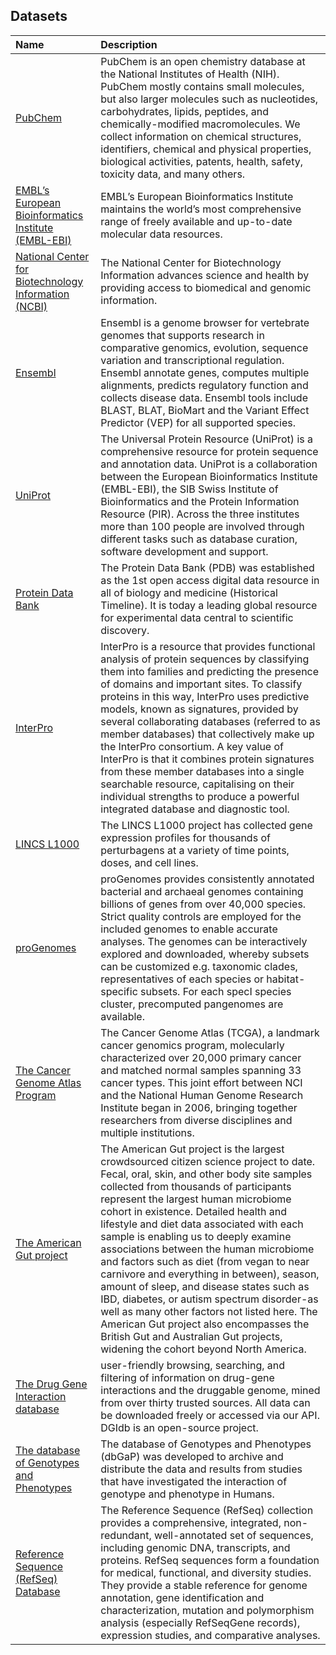 ## Datasets

| Name | Description |
| :--- | :--- |
| [PubChem](https://pubchem.ncbi.nlm.nih.gov/) | PubChem is an open chemistry database at the National Institutes of Health (NIH). PubChem mostly contains small molecules, but also larger molecules such as nucleotides, carbohydrates, lipids, peptides, and chemically-modified macromolecules. We collect information on chemical structures, identifiers, chemical and physical properties, biological activities, patents, health, safety, toxicity data, and many others. |
| [EMBL’s European Bioinformatics Institute (EMBL-EBI)](https://www.ebi.ac.uk/services/data-resources-and-tools) | EMBL’s European Bioinformatics Institute maintains the world’s most comprehensive range of freely available and up-to-date molecular data resources. |
| [National Center for Biotechnology Information (NCBI)](https://www.ncbi.nlm.nih.gov/) | The National Center for Biotechnology Information advances science and health by providing access to biomedical and genomic information. |
| [Ensembl](http://www.ensembl.org/index.html) | Ensembl is a genome browser for vertebrate genomes that supports research in comparative genomics, evolution, sequence variation and transcriptional regulation. Ensembl annotate genes, computes multiple alignments, predicts regulatory function and collects disease data. Ensembl tools include BLAST, BLAT, BioMart and the Variant Effect Predictor (VEP) for all supported species. |
| [UniProt](https://www.uniprot.org/) | The Universal Protein Resource (UniProt) is a comprehensive resource for protein sequence and annotation data. UniProt is a collaboration between the European Bioinformatics Institute (EMBL-EBI), the SIB Swiss Institute of Bioinformatics and the Protein Information Resource (PIR). Across the three institutes more than 100 people are involved through different tasks such as database curation, software development and support. |
| [Protein Data Bank](https://www.rcsb.org/) | The Protein Data Bank (PDB) was established as the 1st open access digital data resource in all of biology and medicine (Historical Timeline). It is today a leading global resource for experimental data central to scientific discovery. |
| [InterPro](https://www.ebi.ac.uk/interpro/) | InterPro is a resource that provides functional analysis of protein sequences by classifying them into families and predicting the presence of domains and important sites. To classify proteins in this way, InterPro uses predictive models, known as signatures, provided by several collaborating databases (referred to as member databases) that collectively make up the InterPro consortium. A key value of InterPro is that it combines protein signatures from these member databases into a single searchable resource, capitalising on their individual strengths to produce a powerful integrated database and diagnostic tool. |
| [LINCS L1000](https://lincsproject.org/LINCS/tools/workflows/find-the-best-place-to-obtain-the-lincs-l1000-data)  | The LINCS L1000 project has collected gene expression profiles for thousands of perturbagens at a variety of time points, doses, and cell lines. |
| [proGenomes](https://progenomes.embl.de/genome.cgi) | proGenomes provides consistently annotated bacterial and archaeal genomes containing billions of genes from over 40,000 species. Strict quality controls are employed for the included genomes to enable accurate analyses. The genomes can be interactively explored and downloaded, whereby subsets can be customized e.g. taxonomic clades, representatives of each species or habitat-specific subsets. For each specI species cluster, precomputed pangenomes are available. |
| [The Cancer Genome Atlas Program](https://www.cancer.gov/about-nci/organization/ccg/research/structural-genomics/tcga) | The Cancer Genome Atlas (TCGA), a landmark cancer genomics program, molecularly characterized over 20,000 primary cancer and matched normal samples spanning 33 cancer types. This joint effort between NCI and the National Human Genome Research Institute began in 2006, bringing together researchers from diverse disciplines and multiple institutions. |
| [The American Gut project](https://www.ebi.ac.uk/ena/browser/view/PRJEB11419) | The American Gut project is the largest crowdsourced citizen science project to date. Fecal, oral, skin, and other body site samples collected from thousands of participants represent the largest human microbiome cohort in existence. Detailed health and lifestyle and diet data associated with each sample is enabling us to deeply examine associations between the human microbiome and factors such as diet (from vegan to near carnivore and everything in between), season, amount of sleep, and disease states such as IBD, diabetes, or autism spectrum disorder-as well as many other factors not listed here. The American Gut project also encompasses the British Gut and Australian Gut projects, widening the cohort beyond North America. |
| [The Drug Gene Interaction database](https://dgidb.genome.wustl.edu/) | user-friendly browsing, searching, and filtering of information on drug-gene interactions and the druggable genome, mined from over thirty trusted sources. All data can be downloaded freely or accessed via our API. DGIdb is an open-source project. |
| [The database of Genotypes and Phenotypes](https://www.ncbi.nlm.nih.gov/gap/) | The database of Genotypes and Phenotypes (dbGaP) was developed to archive and distribute the data and results from studies that have investigated the interaction of genotype and phenotype in Humans. |
| [Reference Sequence (RefSeq) Database](https://www.ncbi.nlm.nih.gov/refseq/) | The Reference Sequence (RefSeq) collection provides a comprehensive, integrated, non-redundant, well-annotated set of sequences, including genomic DNA, transcripts, and proteins. RefSeq sequences form a foundation for medical, functional, and diversity studies. They provide a stable reference for genome annotation, gene identification and characterization, mutation and polymorphism analysis (especially RefSeqGene records), expression studies, and comparative analyses. |

